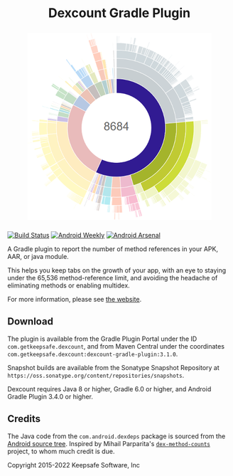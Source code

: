 <h1 align="center">
	<p>Dexcount Gradle Plugin</p>
    <img src="docs/images/example.png" alt="a chart showing sample methods counts by package">
</h1>

[![Build Status](https://github.com/KeepSafe/dexcount-gradle-plugin/workflows/CI/badge.svg)](https://github.com/KeepSafe/dexcount-gradle-plugin/actions?query=workflow%3ACI)
[![Android Weekly](http://img.shields.io/badge/Android%20Weekly-%23174-2CB3E5.svg?style=flat)](http://androidweekly.net/issues/issue-174)
[![Android Arsenal](https://img.shields.io/badge/Android%20Arsenal-Dexcount%20Gradle%20Plugin-brightgreen.svg?style=flat)](http://android-arsenal.com/details/1/1940)

A Gradle plugin to report the number of method references in your APK, AAR, or java module.

This helps you keep tabs on the growth of your app, with an eye to staying under the 65,536 method-reference limit, and avoiding the headache of eliminating methods or enabling multidex.

For more information, please see [the website](https://keepsafe.github.io/dexcount-gradle-plugin/).

## Download

The plugin is available from the Gradle Plugin Portal under the ID `com.getkeepsafe.dexcount`, and from Maven Central under the coordinates `com.getkeepsafe.dexcount:dexcount-gradle-plugin:3.1.0`.

Snapshot builds are available from the Sonatype Snapshot Repository at `https://oss.sonatype.org/content/repositories/snapshots`.

Dexcount requires Java 8 or higher, Gradle 6.0 or higher, and Android Gradle Plugin 3.4.0 or higher.

## Credits

The Java code from the `com.android.dexdeps` package is sourced from the [Android source tree](https://android.googlesource.com/platform/dalvik.git/+/master/tools/dexdeps/).
Inspired by Mihail Parparita's [`dex-method-counts`](https://github.com/mihaip/dex-method-counts) project, to whom much credit is due.

Copyright 2015-2022 Keepsafe Software, Inc
